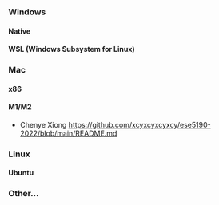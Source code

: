 ### Windows
#### Native
#### WSL (Windows Subsystem for Linux)
### Mac
#### x86
#### M1/M2
- Chenye Xiong https://github.com/xcyxcyxcyxcy/ese5190-2022/blob/main/README.md
### Linux
#### Ubuntu
### Other...
